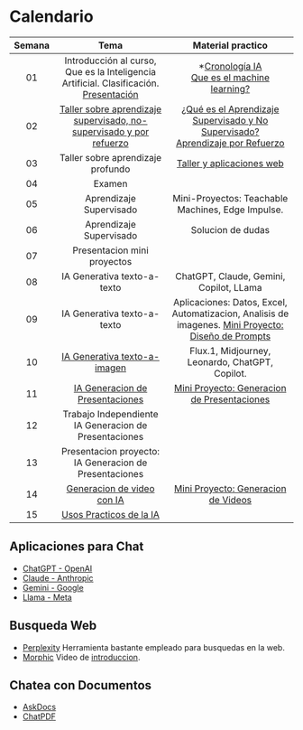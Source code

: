 # Calendario
| Semana |                             Tema                              |                  Material practico |
| :-----------: | :--------------------------------------------------------------: |:----------------------------------------------------------------------------------------------------------------------------: | 
|      01       |  Introducción al curso, Que es la Inteligencia Artificial. Clasificación. [Presentación](http://nbviewer.jupyter.org/github/cgl-itm/HerramientasIA/blob/main/01_IA_Basico/00_Introduccion.pdf)          | *[Cronología IA](https://digitalwellbeing.org/wp-content/uploads/2017/08/Artificial-Intelligence-AI-Timeline-Infographic.pdf) <br> [Que es el machine learning?](https://www.youtube.com/watch?v=KytW151dpqU)    | 
|      02       |  [Taller sobre aprendizaje supervisado, no-supervisado y por refuerzo](https://github.com/cgl-itm/HerramientasIA/tree/main/01_IA_Basico)  |  [¿Qué es el Aprendizaje Supervisado y No Supervisado?](https://www.youtube.com/watch?v=oT3arRRB2Cw) <br> [Aprendizaje por Refuerzo](https://www.youtube.com/watch?v=qBtB-xcJp4c) |
|      03       |  Taller sobre aprendizaje profundo |  [Taller y aplicaciones web](https://github.com/cgl-itm/HerramientasIA/tree/main/01_IA_Basico)   | 
|      04       |  Examen   |      |
|      05       | Aprendizaje Supervisado   | Mini-Proyectos: Teachable Machines, Edge Impulse. |
|      06       | Aprendizaje Supervisado   | Solucion de dudas |
|      07       | Presentacion mini proyectos |  |
|      08       | IA Generativa texto-a-texto | ChatGPT, Claude, Gemini, Copilot, LLama  |
|      09       | IA Generativa texto-a-texto | Aplicaciones: Datos, Excel, Automatizacion, Analisis de imagenes. [Mini Proyecto: Diseño de Prompts](https://github.com/cgl-itm/HerramientasIA/blob/main/03_IA_Texto/FGL%20029%20Guia%20de%20Trabajo%20Practico%20-%20ChatGPT.pdf)  |
|      10       | [IA Generativa texto-a-imagen](https://github.com/cgl-itm/HerramientasIA/blob/main/04_IA_Imagenes/06_IAGenerativaImagenes.pdf) | Flux.1, Midjourney, Leonardo, ChatGPT, Copilot.  |
|      11       | [IA Generacion de Presentaciones](https://github.com/cgl-itm/HerramientasIA/blob/main/04_IA_Imagenes/07_IAPresentaciones.pdf) |  [Mini Proyecto: Generacion de Presentaciones](https://github.com/cgl-itm/HerramientasIA/blob/main/04_IA_Imagenes/FGL%20029%20Guia%20de%20Trabajo%20Practico%20-%20Presentacion.pdf) |
|      12       | Trabajo Independiente IA Generacion de Presentaciones |  |
|      13       | Presentacion proyecto: IA Generacion de Presentaciones |  |
|      14       | [Generacion de video con IA](https://github.com/cgl-itm/HerramientasIA/blob/main/05_IA_Video/08_IAVideos.pdf) | [Mini Proyecto: Generacion de Videos](https://github.com/cgl-itm/HerramientasIA/blob/main/05_IA_Video/FGL%20029%20Guia%20de%20Trabajo%20Practico%20-%20Video.pdf) |
|      15       | [Usos Practicos de la IA](https://github.com/cgl-itm/HerramientasIA/blob/main/05_IA_Video/09_UsosPracticosIA.pdf) |  |



## Aplicaciones para Chat
* [ChatGPT - OpenAI](https://chatgpt.com/)
* [Claude - Anthropic](https://claude.ai/)
* [Gemini - Google](https://gemini.google.com/)
* [Llama - Meta](https://llama.meta.com/)

## Busqueda Web
* [Perplexity](https://www.perplexity.ai/) Herramienta bastante empleado para busquedas en la web.
* [Morphic](https://www.morphic.sh/) Video de [introduccion](https://www.youtube.com/watch?v=DNlfxJHpbRw).

## Chatea con Documentos
* [AskDocs](https://www.askdocs.com/)
* [ChatPDF](https://www.chatpdf.com/)
